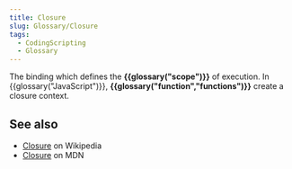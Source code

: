 ```yaml
---
title: Closure
slug: Glossary/Closure
tags:
  - CodingScripting
  - Glossary
---
```

The binding which defines the **{{glossary("scope")}}** of execution. In {{glossary("JavaScript")}}, **{{glossary("function","functions")}}** create a closure context.

## See also

- [Closure](https://en.wikipedia.org/wiki/Closure_%28computer_programming%29) on Wikipedia
- [Closure](/en-US/docs/Web/JavaScript/Closures) on MDN
